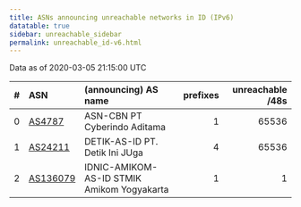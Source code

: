 ```yaml
---
title: ASNs announcing unreachable networks in ID (IPv6)
datatable: true
sidebar: unreachable_sidebar
permalink: unreachable_id-v6.html
---
```


Data as of 2020-03-05 21:15:00 UTC


<div class="datatable-begin"></div>

|   # | ASN                                      | (announcing) AS name                       |   prefixes |   unreachable /48s |
|----:|:-----------------------------------------|:-------------------------------------------|-----------:|-------------------:|
|   0 | [AS4787](unreachable_AS4787-v6.html)     | ASN-CBN PT Cyberindo Aditama               |          1 |              65536 |
|   1 | [AS24211](unreachable_AS24211-v6.html)   | DETIK-AS-ID PT. Detik Ini JUga             |          4 |              65536 |
|   2 | [AS136079](unreachable_AS136079-v6.html) | IDNIC-AMIKOM-AS-ID STMIK Amikom Yogyakarta |          1 |                  1 |

<div class="datatable-end"></div>